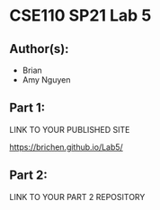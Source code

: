 # CSE110 SP21 Lab 5

## Author(s):
- Brian
- Amy Nguyen

## Part 1: 

LINK TO YOUR PUBLISHED SITE

https://brichen.github.io/Lab5/

## Part 2:

LINK TO YOUR PART 2 REPOSITORY
